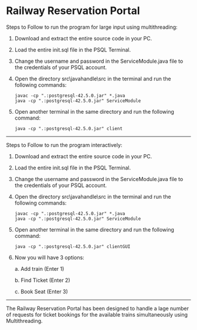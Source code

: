 # Railway Reservation Portal

Steps to Follow to run the program for large input using multithreading:

1. Download and extract the entire source code in your PC.
2. Load the entire init.sql file in the PSQL Terminal.
3. Change the username and password in the ServiceModule.java file to the credentials of your PSQL account.
4. Open the directory src\javahandle\src in the terminal and run the following commands:

   ```
   javac -cp ".:postgresql-42.5.0.jar" *.java
   java -cp ".:postgresql-42.5.0.jar" ServiceModule
   ```
5. Open another terminal in the same directory and run the following command:

   ```
   java -cp ".:postgresql-42.5.0.jar" client
   ```

---

Steps to Follow to run the program interactively:

1. Download and extract the entire source code in your PC.
2. Load the entire init.sql file in the PSQL Terminal.
3. Change the username and password in the ServiceModule.java file to the credentials of your PSQL account.
4. Open the directory src\javahandle\src in the terminal and run the following commands:

   ```
   javac -cp ".:postgresql-42.5.0.jar" *.java
   java -cp ".:postgresql-42.5.0.jar" ServiceModule
   ```
5. Open another terminal in the same directory and run the following command:

   ```
   java -cp ".:postgresql-42.5.0.jar" clientGUI
   ```
6. Now you will have 3 options:

   a. Add train (Enter 1)

   b. Find Ticket (Enter 2)

   c. Book Seat (Enter 3)

---

The Railway Reservation Portal has been designed to handle a lage number of requests for ticket bookings for the available trains simultaneously using Multithreading.


